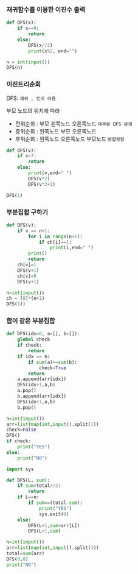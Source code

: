 ### 재귀함수를 이용한 이진수 출력

```python
def DFS(x):
    if x==0:
        return
    else:
        DFS(x//2)
        print(x%2, end="")

n = int(input())
DFS(n)
```

### 이진트리순회

DFS: `재귀 , 트리 이용`

부모 노드의 위치에 따라

- 전위순회 : 부모 왼쪽노드 오른쪽노드 `대부분 DFS 문제`
- 중위순회 : 왼쪽노드 부모 오른쪽노드
- 후위순회 : 왼쪽노드 오른쪽노드 부모노드 `병합정렬`

```python
def DFS(v):
    if v>7:
        return
    else:
        print(v,end=" ")
        DFS(v*2)
        DFS(v*2+1)

DFS(1)
```

### 부분집합 구하기

```python
def DFS(v):
    if v == n+1:
        for i in range(n+1):
            if ch[i]==1:
                print(i,end=" ")
        print()
        return
    ch[v]=1
    DFS(v+1)
    ch[v]=0
    DFS(v+1)

n=int(input())
ch = [0]*(n+1)
DFS(1))
```

### 합이 같은 부분집합

```python
def DFS(idx=0, a=[], b=[]):
    global check
    if check:
        return
    if idx == n:
        if sum(a)==sum(b):
            check=True
        return
    a.append(arr[idx])
    DFS(idx+1,a,b)
    a.pop()
    b.append(arr[idx])
    DFS(idx+1,a,b)
    b.pop()

n=int(input())
arr=list(map(int,input().split()))
check=False
DFS()
if check:
    print("YES")
else:
    print("NO")
```

```python
import sys

def DFS(L, sum):
    if sum>total//2:
        return 
    if L==n:
        if sum==(total-sum):
            print("YES")
            sys.exit(0)
    else:
        DFS(L+1,sum+arr[L])
        DFS(L+1,sum)

n=int(input())
arr=list(map(int,input().split()))
total=sum(arr)
DFS(0,0)
print("NO")
```